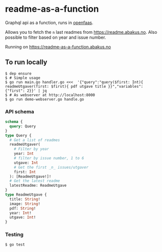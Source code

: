 # readme-as-a-function

Graphql api as a function, runs in [openfaas](https://www.openfaas.com/).

Allows you to fetch the `n` last readmes from https://readme.abakus.no. Also possible to filter based on year and issue number.

Running on https://readme-as-a-function.abakus.no

## To run locally

```
$ dep ensure
$ # Simple usage
$ go run main.go handler.go <<<  '{"query":"query($first: Int){ readmeUtgaver(first: $first){ pdf utgave title }}","variables":{"first": 2}}' | jq
$ # As webserver at http://localhost:8000
$ go run demo-webserver.go handle.go

```

### API schema

```graphql
schema {
  query: Query
}
type Query {
  # Get a list of readmes
  readmeUtgaver(
    # Filter by year
    year: Int
    # filter by issue number, 1 to 6
    utgave: Int
    # Get the first _n_ issues/utgaver
    first: Int
  ): [ReadmeUtgave!]!
  # Get the latest readme
  latestReadme: ReadmeUtgave
}
type ReadmeUtgave {
  title: String!
  image: String!
  pdf: String!
  year: Int!
  utgave: Int!
}
```

### Testing

```
$ go test
```
